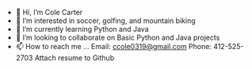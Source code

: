 - 👋 Hi, I’m Cole Carter
- 👀 I’m interested in soccer, golfing, and mountain biking
- 🌱 I’m currently learning Python and Java
- 💞️ I’m looking to collaborate on Basic Python and Java projects
- 📫 How to reach me ... Email: ccole0319@gmail.com     Phone: 412-525-2703
Attach resume to Github


<!---
ccole0319/ccole0319 is a ✨ special ✨ repository because its `README.md` (this file) appears on your GitHub profile.
You can click the Preview link to take a look at your changes.
--->
